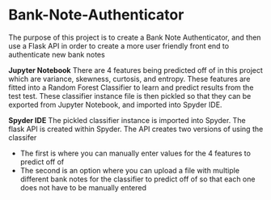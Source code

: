 # Bank-Note-Authenticator

The purpose of this project is to create a Bank Note Authenticator, and then use a Flask API in order to create a more user friendly front end to authenticate new bank notes

**Jupyter Notebook**
There are 4 features being predicted off of in this project which are variance, skewness, curtosis, and entropy.
These features are fitted into a Random Forest Classifier to learn and predict results from the test test.
These classifier instance file is then pickled so that they can be exported from Jupyter Notebook, and imported into Spyder IDE.

**Spyder IDE**
The pickled classifier instance is imported into Spyder.
The flask API is created within Spyder.
The API creates two versions of using the classifer
  - The first is where you can manually enter values for the 4 features to predict off of
  - The second is an option where you can upload a file with multiple different bank notes for the classifier to predict off of so that each one does not have to be manually       entered
